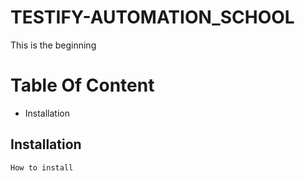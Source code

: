 # TESTIFY-AUTOMATION_SCHOOL
This is the beginning

# Table Of Content 
  
 - Installation 

## Installation 

    How to install
